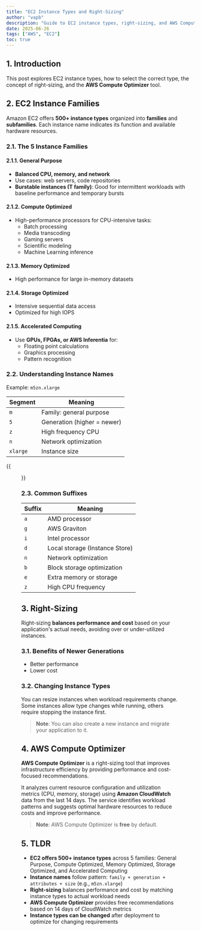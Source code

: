 ```yaml
---
title: "EC2 Instance Types and Right-Sizing"
author: "vapb"
description: "Guide to EC2 instance types, right-sizing, and AWS Compute Optimizer."
date: 2025-06-26
tags: ["AWS", "EC2"]
toc: true
---
```


## 1. Introduction

This post explores EC2 instance types, how to select the correct type, the concept of right-sizing, and the **AWS Compute Optimizer** tool.

## 2. EC2 Instance Families

Amazon EC2 offers **500+ instance types** organized into **families** and **subfamilies**. Each instance name indicates its function and available hardware resources.

### 2.1. The 5 Instance Families

#### 2.1.1. General Purpose
- **Balanced CPU, memory, and network**
- Use cases: web servers, code repositories
- **Burstable instances (T family)**: Good for intermittent workloads with baseline performance and temporary bursts

#### 2.1.2. Compute Optimized
- High-performance processors for CPU-intensive tasks:
  - Batch processing
  - Media transcoding
  - Gaming servers
  - Scientific modeling
  - Machine Learning inference

#### 2.1.3. Memory Optimized
- High performance for large in-memory datasets

#### 2.1.4. Storage Optimized
- Intensive sequential data access
- Optimized for high IOPS

#### 2.1.5. Accelerated Computing
- Use **GPUs, FPGAs, or AWS Inferentia** for:
  - Floating point calculations
  - Graphics processing
  - Pattern recognition

### 2.2. Understanding Instance Names

Example: `m5zn.xlarge`

| Segment  | Meaning                     |
| -------- | --------------------------- |
| `m`      | Family: general purpose     |
| `5`      | Generation (higher = newer) |
| `z`      | High frequency CPU          |
| `n`      | Network optimization        |
| `xlarge` | Instance size               |

{{<figure class="post_image" src="../images/ec2-right-sizing/ec2.png">}}

### 2.3. Common Suffixes

| Suffix | Meaning                        |
| ------ | ------------------------------ |
| `a`    | AMD processor                  |
| `g`    | AWS Graviton                   |
| `i`    | Intel processor                |
| `d`    | Local storage (Instance Store) |
| `n`    | Network optimization           |
| `b`    | Block storage optimization     |
| `e`    | Extra memory or storage        |
| `z`    | High CPU frequency             |

## 3. Right-Sizing

Right-sizing **balances performance and cost** based on your application's actual needs, avoiding over or under-utilized instances.

### 3.1. Benefits of Newer Generations
- Better performance
- Lower cost

### 3.2. Changing Instance Types
You can resize instances when workload requirements change. Some instances allow type changes while running, others require stopping the instance first.

> **Note**: You can also create a new instance and migrate your application to it.

## 4. AWS Compute Optimizer

**AWS Compute Optimizer** is a right-sizing tool that improves infrastructure efficiency by providing performance and cost-focused recommendations.

It analyzes current resource configuration and utilization metrics (CPU, memory, storage) using **Amazon CloudWatch** data from the last 14 days. The service identifies workload patterns and suggests optimal hardware resources to reduce costs and improve performance.

> **Note**: AWS Compute Optimizer is **free** by default.

## 5. TLDR

- **EC2 offers 500+ instance types** across 5 families: General Purpose, Compute Optimized, Memory Optimized, Storage Optimized, and Accelerated Computing
- **Instance names** follow pattern: `family + generation + attributes + size` (e.g., `m5zn.xlarge`)
- **Right-sizing** balances performance and cost by matching instance types to actual workload needs
- **AWS Compute Optimizer** provides free recommendations based on 14 days of CloudWatch metrics
- **Instance types can be changed** after deployment to optimize for changing requirements